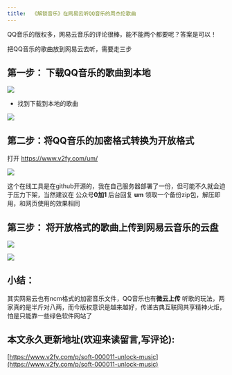 ```yaml
---
title:  《解锁音乐》在网易云听QQ音乐的周杰伦歌曲
---
```


QQ音乐的版权多，网易云音乐的评论很棒，能不能两个都要呢？答案是可以！

把QQ音乐的歌曲放到网易云去听，需要走三步

## 第一步： 下载QQ音乐的歌曲到本地

![](https://www.v2fy.com/asset/soft-000011-unlock-music/001.png)

- 找到下载到本地的歌曲

![](https://www.v2fy.com/asset/soft-000011-unlock-music/002.png)


## 第二步：将QQ音乐的加密格式转换为开放格式

打开 https://www.v2fy.com/um/

![](https://www.v2fy.com/asset/soft-000011-unlock-music/003.gif)

这个在线工具是在github开源的，我在自己服务器部署了一份，但可能不久就会迫于压力下架，当然建议在 公众号**0加1** 后台回复 **um** 领取一个备份zip包，解压即用，和网页使用的效果相同

## 第三步： 将开放格式的歌曲上传到网易云音乐的云盘

![](https://www.v2fy.com/asset/soft-000011-unlock-music/004.gif)

![](https://www.v2fy.com/asset/soft-000011-unlock-music/005.gif)

## 小结：

其实网易云也有ncm格式的加密音乐文件，QQ音乐也有**微云上传** 听歌的玩法，两家真的是半斤对八两，而今版权意识是越来越好，传递古典互联网共享精神火炬，怕是只能靠一些绿色软件网站了




## 本文永久更新地址(欢迎来读留言,写评论):

[https://www.v2fy.com/p/soft-000011-unlock-music](https://www.v2fy.com/p/soft-000011-unlock-music)
